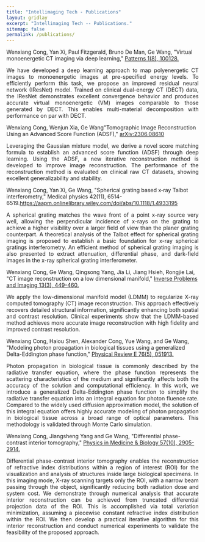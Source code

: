 ```yaml
---
title: "Intellimaging Tech - Publications"
layout: gridlay
excerpt: "Intellimaging Tech -- Publications."
sitemap: false
permalink: /publications/
---
```


Wenxiang Cong, Yan Xi, Paul Fitzgerald, Bruno De Man, Ge Wang, "Virtual monoenergetic CT imaging via deep learning," [Patterns 1(8), 100128.](https://www.cell.com/patterns/fulltext/S2666-3899(20)30169-0)
  <p style="text-align: justify;">We have developed a deep learning approach to map polyenergetic CT images to monoenergetic images at pre-specified energy levels. To efficiently perform this task, we propose an improved residual neural network (IResNet) model. Trained on clinical dual-energy CT (DECT) data, the IResNet demonstrates excellent convergence behavior and produces accurate virtual monoenergetic (VM) images comparable to those generated by DECT. This enables multi-material decomposition with performance on par with DECT.</p>


Wenxiang Cong, Wenjun Xia, Ge Wang"Tomographic Image Reconstruction Using an Advanced Score Function (ADSF)," [arXiv:2306.08610](https://arxiv.org/pdf/2306.08610v7)
  <p style="text-align: justify;">Leveraging the Gaussian mixture model, we derive a novel score matching formula to establish an advanced score function (ADSF) through deep learning. Using the ADSF, a new iterative reconstruction method is developed to improve image reconstruction. The performance of the reconstruction method is evaluated on clinical raw CT datasets, showing excellent generalizability and stability.</p>


Wenxiang Cong, Yan Xi, Ge Wang, "Spherical grating based x‐ray Talbot interferometry," Medical physics 42(11), 6514-6519.https://aapm.onlinelibrary.wiley.com/doi/abs/10.1118/1.4933195
  <p style="text-align: justify;">A spherical grating matches the wave front of a point x-ray source very well, allowing the perpendicular incidence of x-rays on the grating to achieve a higher visibility over a larger field of view than the planer grating counterpart. A theoretical analysis of the Talbot effect for spherical grating imaging is proposed to establish a basic foundation for x-ray spherical gratings interferometry. An efficient method of spherical grating imaging is also presented to extract attenuation, differential phase, and dark-field images in the x-ray spherical grating interferometer.</p>

Wenxiang Cong, Ge Wang, Qingsong Yang, Jia Li, Jiang Hsieh, Rongjie Lai, "CT image reconstruction on a low dimensional manifold," [Inverse Problems and Imaging 13(3), 449-460.](https://pmc.ncbi.nlm.nih.gov/articles/PMC9674026)
  <p style="text-align: justify;">We apply the low-dimensional manifold model (LDMM) to regularize X-ray computed tomography (CT) image reconstruction. This approach effectively recovers detailed structural information, significantly enhancing both spatial and contrast resolution. Clinical experiments show that the LDMM-based method achieves more accurate image reconstruction with high fidelity and improved contrast resolution.</p>


Wenxiang Cong, Haiou Shen, Alexander Cong, Yue Wang, and Ge Wang, "Modeling photon propagation in biological tissues using a generalized Delta-Eddington phase function," [Physical Review E 76(5), 051913.]( https://journals.aps.org/pre/abstract/10.1103/PhysRevE.76.051913)
  <p style="text-align: justify;">Photon propagation in biological tissue is commonly described by the radiative transfer equation, where the phase function represents the scattering characteristics of the medium and significantly affects both the accuracy of the solution and computational efficiency. In this work, we introduce a generalized Delta-Eddington phase function to simplify the radiative transfer equation into an integral equation for photon fluence rate. Compared to the widely used diffusion approximation model, the solution of this integral equation offers highly accurate modeling of photon propagation in biological tissue across a broad range of optical parameters. This methodology is validated through Monte Carlo simulation.</p>


Wenxiang Cong, Jiangsheng Yang and Ge Wang, "Differential phase-contrast interior tomography," [Physics in Medicine & Biology 57(10), 2905-2914.](https://iopscience.iop.org/article/10.1088/0031-9155/57/10/2905)
  <p style="text-align: justify;">Differential phase-contrast interior tomography enables the reconstruction of refractive index distributions within a region of interest (ROI) for the visualization and analysis of structures inside large biological specimens. In this imaging mode, X-ray scanning targets only the ROI, with a narrow beam passing through the object, significantly reducing both radiation dose and system cost. We demonstrate through numerical analysis that accurate interior reconstruction can be achieved from truncated differential projection data of the ROI. This is accomplished via total variation minimization, assuming a piecewise constant refractive index distribution within the ROI. We then develop a practical iterative algorithm for this interior reconstruction and conduct numerical experiments to validate the feasibility of the proposed approach.</p>





